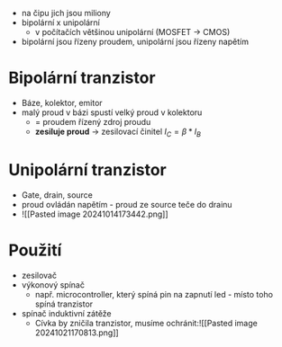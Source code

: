 - na čipu jich jsou miliony
- bipolární x unipolární
	- v počítačích většinou unipolární (MOSFET -> CMOS)
- bipolární jsou řízeny proudem, unipolární jsou řízeny napětím
# Bipolární tranzistor
- Báze, kolektor, emitor
- malý proud v bázi spustí velký proud v kolektoru
	- = proudem řízený zdroj proudu
	- **zesiluje proud** -> zesilovací činitel $I_{C}= \beta * I_B$
# Unipolární tranzistor
- Gate, drain, source
- proud ovládán napětím - proud ze source teče do drainu
- ![[Pasted image 20241014173442.png]]
# Použití
- zesilovač
- výkonový spínač
	- např. microcontroller, který spíná pin na zapnutí led - místo toho spíná tranzistor
- spínač induktivní zátěže
	- Cívka by zničila tranzistor, musíme ochránit:![[Pasted image 20241021170813.png]]
